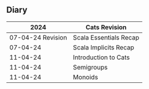 ## Diary
| 2024              | Cats Revision          |
|-------------------|------------------------|
| 07-04-24 Revision | Scala Essentials Recap |
| 07-04-24          | Scala Implicits Recap  |
| 11-04-24          | Introduction to Cats   |
| 11-04-24          | Semigroups             |
| 11-04-24          | Monoids                |